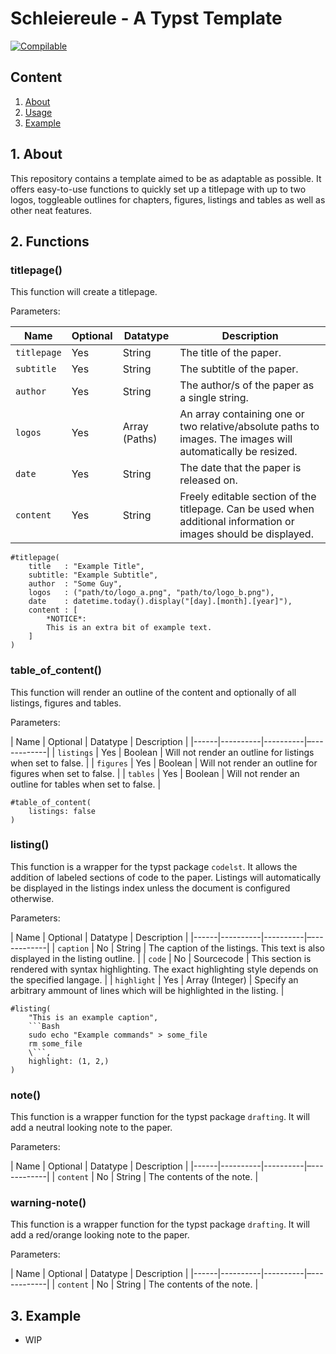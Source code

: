 # Schleiereule - A Typst Template

[![Compilable](https://github.com/B1TC0R3/typst_schleiereule/actions/workflows/compile_typst_doc.yml/badge.svg)](https://github.com/B1TC0R3/typst_schleiereule/actions/workflows/compile_typst_doc.yml)

## Content

1. [About](#about)
2. [Usage](#usage)
3. [Example](#example)

## 1. About

This repository contains a template aimed to be as adaptable as possible.
It offers easy-to-use functions to quickly set up a titlepage with up to two logos, toggleable outlines for chapters,
figures, listings and tables as well as other neat features.

## 2. Functions

### titlepage()

This function will create a titlepage.

Parameters:

| Name | Optional | Datatype | Description |
|------|----------|----------|-------------|
| `titlepage` | Yes | String | The title of the paper. |
| `subtitle`  | Yes | String | The subtitle of the paper. |
| `author`    | Yes | String | The author/s of the paper as a single string. |
| `logos`     | Yes | Array (Paths) | An array containing one or two relative/absolute paths to images. The images will automatically be resized. |
| `date` | Yes | String | The date that the paper is released on. |
| `content` | Yes | String | Freely editable section of the titlepage. Can be used when additional information or images should be displayed. |


```typst
#titlepage(
    title   : "Example Title",
    subtitle: "Example Subtitle",
    author  : "Some Guy",
    logos   : ("path/to/logo_a.png", "path/to/logo_b.png"),
    date    : datetime.today().display("[day].[month].[year]"),
    content : [
        *NOTICE*:
        This is an extra bit of example text.
    ]
)
```

### table\_of\_content()

This function will render an outline of the content and optionally of all listings, figures and tables.

Parameters:


| Name | Optional | Datatype | Description |
|------|----------|----------|–------------|
| `listings` | Yes | Boolean | Will not render an outline for listings when set to false. |
| `figures` | Yes | Boolean | Will not render an outline for figures when set to false. |
| `tables` | Yes | Boolean | Will not render an outline for tables when set to false. |

```typst
#table_of_content(
    listings: false
)
```

### listing()

This function is a wrapper for the typst package `codelst`.
It allows the addition of labeled sections of code to the paper.
Listings will automatically be displayed in the listings index unless the document
is configured otherwise.

Parameters:

| Name | Optional | Datatype | Description |
|------|----------|----------|–------------|
| `caption` | No | String | The caption of the listings. This text is also displayed in the listing outline. |
| `code` | No | Sourcecode | This section is rendered with syntax highlighting. The exact highlighting style depends on the specified langage. |
| `highlight` | Yes | Array (Integer) | Specify an arbitrary ammount of lines which will be highlighted in the listing. |

```typst
#listing(
    "This is an example caption",
    ```Bash
    sudo echo "Example commands" > some_file
    rm some_file
    \```,
    highlight: (1, 2,)
)
```

### note()

This function is a wrapper function for the typst package `drafting`.
It will add a neutral looking note to the paper.

Parameters: 

| Name | Optional | Datatype | Description |
|------|----------|----------|–------------|
| `content` | No | String | The contents of the note. |

### warning-note()

This function is a wrapper function for the typst package `drafting`.
It will add a red/orange looking note to the paper.

Parameters: 

| Name | Optional | Datatype | Description |
|------|----------|----------|–------------|
| `content` | No | String | The contents of the note. |
 

## 3. Example

- WIP
